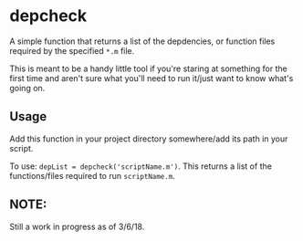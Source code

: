 # depcheck
A simple function that returns a list of the depdencies, or function files required by the specified `*.m` file.

This is meant to be a handy little tool if you're staring at something for the first time and aren't sure what you'll need to run it/just want to know what's going on.

## Usage
Add this function in your project directory somewhere/add its path in your script. 

To use: `depList = depcheck('scriptName.m')`. This returns a list of the functions/files required to run `scriptName.m`.

## NOTE:

Still a work in progress as of 3/6/18.
